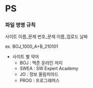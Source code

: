 # PS

### 파일 명명 규칙

사이트 이름_문제 번호_문제 이름_업로드 날짜

ex. BOJ_1000_A+B_210101

* 사이트 별 약어
  + BOJ : 백준 온라인 저지
  + SWEA : SW Expert Academy
  + JO : 정보 올림피아드
  + PROG : 프로그래머스
